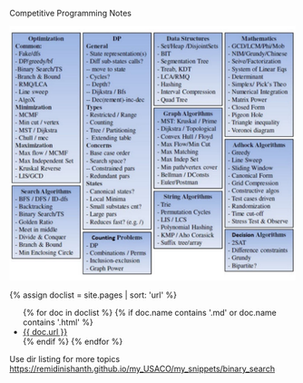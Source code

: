 Competitive Programming Notes

![](my_snippets/images/algo_topics.jpg)


 {% assign doclist = site.pages | sort: 'url'  %}
  <ul>
     {% for doc in doclist %}
          {% if doc.name contains '.md' or doc.name contains '.html' %}
              <li><a href="{{ site.baseurl }}{{ doc.url }}">{{ doc.url }}</a></li>
          {% endif %}
      {% endfor %}
  </ul>


Use dir listing for more topics
https://remidinishanth.github.io/my_USACO/my_snippets/binary_search
